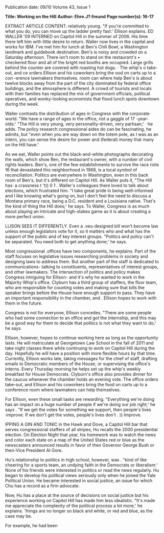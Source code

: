 Publication date: 09/10
Volume 43, Issue 1

**Title: Working on the Hill**
**Author:  Ehre.J?:freund**
**Page number(s): 16-17**

EXTRACT ARTICLE CONTENT:
relatively young. "If you're committed to 
what you do, you can move up the ladder 
pretty fast:' Ellison explains. 
ED 
WALLER 
'09 INTERNED 
on 
Capitol Hill in the summer of 2006. 
His time there left him with little desire 
to return. Waller now lives in the capital 
and works for IBM. 
I've met him for lunch at Ben's Chili 
Bowl, a Washington landmark and 
guidebook destination. Ben's is noisy and 
crowded on a Saturday afternoon. There 
isn't room to stand on the restaurant's 
• 
checkered floor and all of the bright red 
booths are occupied. Large grills behind 
the counter are covered with roasting 
hot dogs. 
· The whip's o 
take-out, 
and 
ce orders 
Ellison 
and his coworkers bring 
the ood on carts up to a 
con -erence 
lawmakers 
themselves. 
room 
can 
where 
help 
Ben's is about twelve blocks away 
from the part of the city dominated 
by federal office buildings, and the 
atmosphere is different. A crowd of 
tourists and locals with their families has 
replaced the mix of government officials, 
political operatives, and wonky-looking 
economists that flood lunch spots 
downtown during the week. 

Waller contrasts the distribution of 
ages in Congress with the corporate· 
world. "We have a range of ages in the 
office, riot a gaggle of 17 -year-olds:' 
"The 
Hill is very young, very 
personality-driven, very partisan;' · he 
adds. The policy research congressional 
aides do can be fascinating, he admits, 
but "even when you are way down on the 
totem pole, as I was as an intern, you can 
sense the desire for power and (federal) 
money that many on the Hill have:' 

As 
we 
eat, 
Waller 
points out 
the 
black-and-white 
photographs 
decorating the walls, which show Ben, 
the restaurant's owner, with a number of 
civil rights leaders. Ben's, one of the few 
establishments to survive the race riots 
16 
that devastated this neighborhood in 
1968, is a local symbol of reconciliation. 
Politics 
are 
everywhere 
in 
Washington, even in this back room of 
Ben's, but it's different on Capitol Hill. As 
Waller puts it, "The Hill has· a crassness 
t 
't)) 
0 1 . 
Waller's colleagues there loved to talk 
about elections, which frustrated him. "I 
take great pride in being well-informed 
and I like knowing what's going on, but I 
don't feel the need to discuss a Montana 
primary race, being a D.C. resident and 
a Louisiana native. That's the kind of 
thing the Hill does;' he says. To Waller, 
Congress is as much about playing an 
intricate and high-stakes game as it is 
about creating a more perfect union. 

LLISON SEES IT DIFFERENTLY. Even a 
.veu-designed bill won't become law 
unless enough legislators vote for it, so 
it matters who and what has the support 
of the public and of key interest groups. 
"Politics and policy can't be separated. 
You need both to get anything done;' he 
says. 

Most congressional .offices have two 
components, he explains. Part of the staff 
focuses on legislative issues researching 
problems in society and designing laws 
to address them. But another part of the 
staff is dedicated to communications-
talking to constituents, representatives 
of interest groups, and other lawmakers. 
The intersection of politics and policy 
makes Congress intriguing for Ellison-
and it's why he wanted to work in the 
Majority Whip's office. Clyburn has a 
third group of staffers, the floor team, 
who are responsible for counting votes 
and making sure that bills the speaker 
brings before the House have enough 
support to pass. They have an important 
responsibility in the chamber, and 
. Ellison hopes to work with them in the 
future. 

Congress is not for everyone, Ellison 
concedes. "There are some people who 
had some connection to an office and got 
the internship, and this may be a good 
way for them to decide that politics is not 
what they want to do;' he says. 

Ellison, however, hopes to continue 
working here as long as the opportunity 
lasts. He will matriculate at Georgetown 
Law School in the fall of 2011 and take 
night classes there while continuing 
to work on Capitol Hill during the 
day. Hopefully he will have a position 
with more flexible hours by that time. 
Currently, Ellison works late, taking 
messages for the chief of staff, drafting 
emails to Democratic members of the 
House, or supervising the office's interns. 
Every Thursday morning he helps 
set up the whip's weekly breakfast for 
House Democrats. Clyburn's office also 
provides dinner for the caucus whenever 
the chamber holds an evening vote. The 
office orders take-out, and Ellison and 
his coworkers bring the food on carts up 
to a conference room where lawmakers 
can help themselves. 

For Ellison, even these small tasks are 
rewarding. "Everything we're doing has 
an impact on a huge number of people 
if we're doing our job right;' he says . 
"If we get the votes for something we 
support, then people's lives ·improve. If 
we don't get the votes, people's lives don't 
. 
)) 
Improve. 

IPPING A GIN AND TONIC in the 
Hawk and Dove, a Capitol Hill bar 
that serves congressional staffers of all 
stripes, Hu recalls the 2000 presidential 
election. On Election Night that year, his 
homework was to watch the news and 
color each state on a map of the United 
States red or blue as the newscasters 
announced results in favor of then 
Governor George Bush or then-Vice 
President AI Gore. 

Hu's relationship to politics in high 
school, however, was . "kind of like 
cheering for a sports team, an undying 
faith in the Democrats or liberalism:' 
None of his friends were interested in 
politics or read the news regularly. Hu 
began to develop his political views 
seriously only when he joined the Yale 
Political Union. He became interested in 
social justice, an issue for which Chu has 
a record as a firm advocate. 

Now, Hu has a place at the source 
of decisions on social justice but his 
experience working on Capitol Hill has 
made him less idealistic. "It's made me 
appreciate the complexity of the political 
process a lot more;' he explains. 'Ihings 
are no longer so black and white, or red 
and blue, as the case may be. 

For 
example, 
he 
had 
been